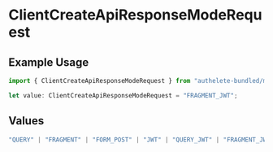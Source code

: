 # ClientCreateApiResponseModeRequest

## Example Usage

```typescript
import { ClientCreateApiResponseModeRequest } from "authelete-bundled/models/operations";

let value: ClientCreateApiResponseModeRequest = "FRAGMENT_JWT";
```

## Values

```typescript
"QUERY" | "FRAGMENT" | "FORM_POST" | "JWT" | "QUERY_JWT" | "FRAGMENT_JWT" | "FORM_POST_JWT"
```